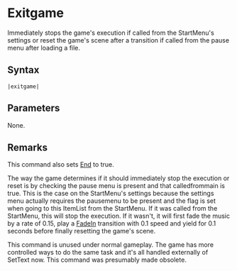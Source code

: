 # Exitgame

Immediately stops the game's execution if called from the StartMenu's settings or reset the game's scene after a transition if called from the pause menu after loading a file.

## Syntax

````
|exitgame|
````

## Parameters

None.

## Remarks

This command also sets [End](End.md) to true.

The way the game determines if it should immediately stop the execution or reset is by checking the pause menu is present and that calledfrommain is true. This is the case on the StartMenu's settings because the settings menu actually requires the pausemenu to be present and the flag is set when going to this ItemList from the StartMenu. If it was called from the StartMenu, this will stop the execution. If it wasn't, it will first fade the music by a rate of 0.15, play a [FadeIn](FadeIn.md) transition with 0.1 speed and yield for 0.1 seconds before finally resetting the game's scene.

This command is unused under normal gameplay. The game has more controlled ways to do the same task and it's all handled externally of SetText now. This command was presumably made obsolete.
